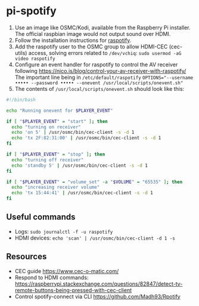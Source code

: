 # pi-spotify

1. Use an image like OSMC/Kodi, available from the Raspberry Pi installer.
   The official raspbian image would not output sound over HDMI.
2. Follow the installation instructions for [raspotify](https://github.com/dtcooper/raspotify).
3. Add the raspotify user to the OSMC group to allow HDMI-CEC (cec-utils) access, solving errors related to `/dev/vchiq`:
   `sudo usermod -aG video raspotify`
4. Configure an event handler for raspotify to control the AV receiver following https://nico.is/blog/control-your-av-receiver-with-raspotify/
   The important line being in `/etc/default/raspotify`
   `OPTIONS="--username ••••• --password ••••• --onevent /usr/local/scripts/onevent.sh"`
5. The contents of `/usr/local/scripts/onevent.sh` should look like this:
```bash
#!/bin/bash

echo "Running onevent for $PLAYER_EVENT"

if [ "$PLAYER_EVENT" = "start" ]; then
  echo "turning on receiver"
  echo 'on 5' | /usr/osmc/bin/cec-client -s -d 1
  echo 'tx 2F:82:31:00' | /usr/osmc/bin/cec-client -s -d 1
fi

if [ "$PLAYER_EVENT" = "stop" ]; then
  echo "turning off receiver"
  echo 'standby 5' | /usr/osmc/bin/cec-client -s -d 1
fi

if [ "$PLAYER_EVENT" = "volume_set" -a "$VOLUME" = "65535" ]; then
  echo "increasing receiver volume"
  echo 'tx 15:44:41' | /usr/osmc/bin/cec-client -s -d 1
fi
```

## Useful commands
- Logs: `sudo journalctl -f -u raspotify`
- HDMI devices: `echo 'scan' | /usr/osmc/bin/cec-client -d 1 -s`

## Resources
- CEC guide https://www.cec-o-matic.com/
- Respond to HDMI commands: https://raspberrypi.stackexchange.com/questions/82847/detect-tv-remote-buttons-being-pressed-with-cec-client
- Control spotify-connect via CLI https://github.com/Madh93/Rpotify
